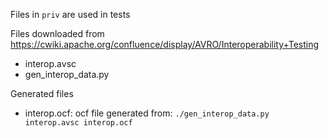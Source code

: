 Files in `priv` are used in tests

Files downloaded from https://cwiki.apache.org/confluence/display/AVRO/Interoperability+Testing

- interop.avsc
- gen_interop_data.py

Generated files

- interop.ocf: ocf file generated from: `./gen_interop_data.py interop.avsc interop.ocf`

